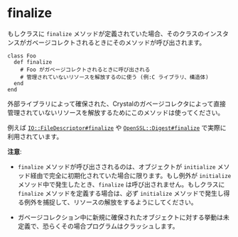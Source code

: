# finalize

もしクラスに `finalize` メソッドが定義されていた場合、そのクラスのインスタンスがガベージコレクトされるときにそのメソッドが呼び出されます。

```crystal
class Foo
  def finalize
    # Foo がガベージコレクトされるときに呼び出される
    # 管理されていないリソースを解放するのに使う (例:C ライブラリ、構造体)
  end
end
```

外部ライブラリによって確保された、Crystalのガベージコレクタによって直接管理されていないリソースを解放するためにこのメソッドは使ってください。

例えば [`IO::FileDescriptor#finalize`](https://crystal-lang.org/api/latest/IO/FileDescriptor.html#finalize-instance-method)
や [`OpenSSL::Digest#finalize`](https://crystal-lang.org/api/latest/OpenSSL/Digest.html#finalize-instance-method) で実際に利用されています。

**注意**:

- `finalize` メソッドが呼び出さされるのは、オブジェクトが `initialize` メソッド経由で完全に初期化されていた場合に限ります。もし例外が `initialize` メソッド中で発生したとき、`finalize` は呼び出されません。もしクラスに `finalize` メソッドを定義する場合は、必ず `initialize` メソッドで発生し得る例外を捕捉して、リソースの解放をするようにしてください。

- ガベージコレクション中に新規に確保されたオブジェクトに対する挙動は未定義で、恐らくその場合プログラムはクラッシュします。
